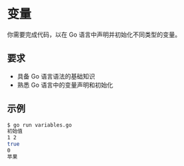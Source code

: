 # 变量

你需要完成代码，以在 Go 语言中声明并初始化不同类型的变量。

## 要求

- 具备 Go 语言语法的基础知识
- 熟悉 Go 语言中的变量声明和初始化

## 示例

```sh
$ go run variables.go
初始值
1 2
true
0
苹果
```
